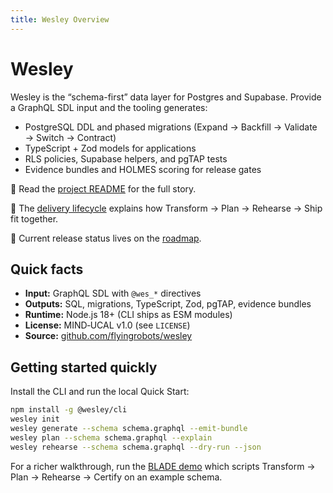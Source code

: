 ```yaml
---
title: Wesley Overview
---
```


# Wesley

Wesley is the “schema-first” data layer for Postgres and Supabase. Provide a
GraphQL SDL input and the tooling generates:

- PostgreSQL DDL and phased migrations (Expand → Backfill → Validate → Switch → Contract)
- TypeScript + Zod models for applications
- RLS policies, Supabase helpers, and pgTAP tests
- Evidence bundles and HOLMES scoring for release gates

📄 Read the [project README](../README.md) for the full story.

🧭 The [delivery lifecycle](../architecture/lifecycle.md) explains how
Transform → Plan → Rehearse → Ship fit together.

📅 Current release status lives on the [roadmap](roadmap.md).

## Quick facts

- **Input:** GraphQL SDL with `@wes_*` directives
- **Outputs:** SQL, migrations, TypeScript, Zod, pgTAP, evidence bundles
- **Runtime:** Node.js 18+ (CLI ships as ESM modules)
- **License:** MIND‑UCAL v1.0 (see `LICENSE`)
- **Source:** [github.com/flyingrobots/wesley](https://github.com/flyingrobots/wesley)

## Getting started quickly

Install the CLI and run the local Quick Start:

```bash
npm install -g @wesley/cli
wesley init
wesley generate --schema schema.graphql --emit-bundle
wesley plan --schema schema.graphql --explain
wesley rehearse --schema schema.graphql --dry-run --json
```

For a richer walkthrough, run the [BLADE demo](../blade.md) which
scripts Transform → Plan → Rehearse → Certify on an example schema.

